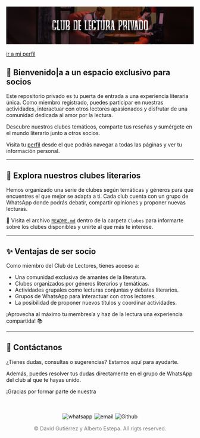 ![imagen](imagenes/Cabeceras/CabeceraReadmeIn.jpg)

[ir a mi perfil](mi_perfil.md)

## 🎨 Bienvenido|a a un espacio exclusivo para socios
Este repositorio privado es tu puerta de entrada a una experiencia literaria única. Como miembro registrado, puedes participar en nuestras actividades, interactuar con otros lectores apasionados y disfrutar de una comunidad dedicada al amor por la lectura.

Descubre nuestros clubes temáticos, comparte tus reseñas y sumérgete en el mundo literario junto a otros socios.

Visita tu [perfil](mi_perfil.md) desde el que podrás navegar a todas las páginas y ver tu información personal.

---

## **🌟 Explora nuestros clubes literarios**
Hemos organizado una serie de clubes según temáticas y géneros para que encuentres el que mejor se adapta a ti. Cada club cuenta con un grupo de WhatsApp donde podrás debatir, compartir opiniones y proponer nuevas lecturas.

📖 Visita el archivo [`README.md`](02_Clubes/README.md) dentro de la carpeta `Clubes` para informarte sobre los clubes disponibles y unirte al que más te interese.

---

## **✨ Ventajas de ser socio**
Como miembro del Club de Lectores, tienes acceso a:

- Una comunidad exclusiva de amantes de la literatura.
- Clubes organizados por géneros literarios y temáticas.
- Actividades grupales como lecturas conjuntas y debates literarios.
- Grupos de WhatsApp para interactuar con otros lectores.
- La posibilidad de proponer nuevos títulos y coordinar actividades.

¡Aprovecha al máximo tu membresía y haz de la lectura una experiencia compartida! 📚

---

## **💬 Contáctanos**
¿Tienes dudas, consultas o sugerencias? Estamos aquí para ayudarte.  



Además, puedes resolver tus dudas directamente en el grupo de WhatsApp del club al que te hayas unido.



¡Gracias por formar parte de nuestra

<div style="display: flex; justify-content: space-between; align-items: center; margin-left: 30%;margin-right: 30%;margin-top: 50px">
  <img src="imagenes/whatsapplogo.png" alt="whatsapp">
  <img src="imagenes/emaillogopng.png" alt="email" >
  <img src="imagenes/githublogopng.png" alt="Github">
</div>

<p style="text-align: center;color:grey; margin-top: 3%"> 
&copy David Gutiérrez y Alberto Estepa. All rigts reserved.
</p>
